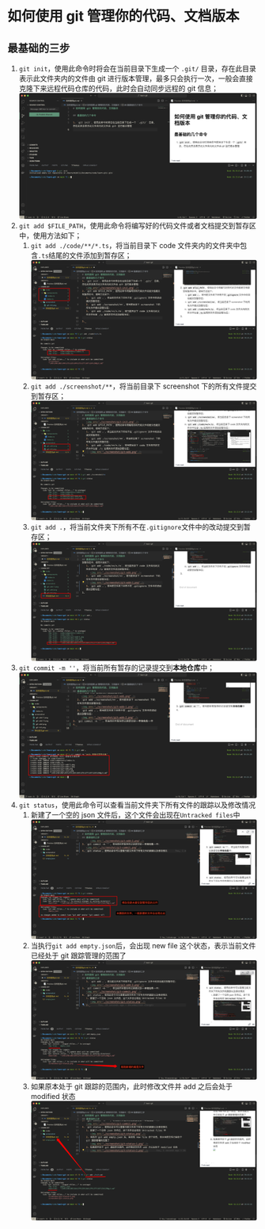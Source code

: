# 如何使用 git 管理你的代码、文档版本

## 最基础的三步

1. `git init`，使用此命令时将会在当前目录下生成一个 `.git/` 目录，存在此目录表示此文件夹内的文件由 git 进行版本管理，最多只会执行一次，一般会直接克隆下来远程代码仓库的代码，此时会自动同步远程的 git 信息；
   <img src="./screenshot/git-init.png" />
2. `git add $FILE_PATH`，使用此命令将编写好的代码文件或者文档提交到暂存区中，使用方法如下；
   1. `git add ./code/**/*.ts`，将当前目录下 code 文件夹内的文件夹中包含`.ts`结尾的文件添加到暂存区；
      <img src="./screenshot/git-add.png" />
   2. `git add ./screenshot/**`，将当前目录下 screenshot 下的所有文件提交到暂存区；
      <img src="./screenshot/git-add-1.png" />
   3. `git add .`，将当前文件夹下所有不在`.gitignore`文件中的改动提交到暂存区；
      <img src="./screenshot/git-add-2.png" />
3. `git commit -m ''`，将当前所有暂存的记录提交到**本地仓库**中；
   <img src="./screenshot/git-commit.png" />
4. `git status`，使用此命令可以查看当前文件夹下所有文件的跟踪以及修改情况
   1. 新建了一个空的 json 文件后，这个文件会出现在`Untracked files`中
      <img src="./screenshot/git-status.png" />
   2. 当执行`git add empty.json`后，会出现 new file 这个状态，表示当前文件已经处于 git 跟踪管理的范围了
      <img src="./screenshot/git-status-1.png" />
   3. 如果原本处于 git 跟踪的范围内，此时修改文件并 add 之后会处于 modified 状态
      <img src="./screenshot/git-status-2.png" />

